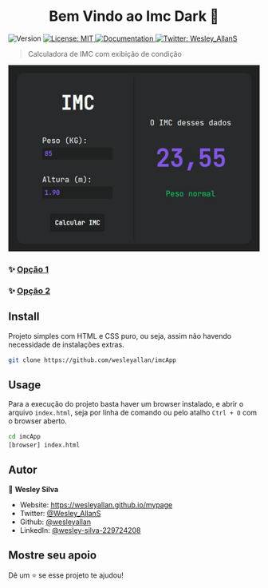 <h1 align="center">Bem Vindo ao Imc Dark 👋</h1>
<p>
  <img alt="Version" src="https://img.shields.io/badge/version-0.1-blue.svg?cacheSeconds=2592000" />
  <a href="#" target="_blank">
    <img alt="License: MIT" src="https://img.shields.io/badge/License-MIT-yellow.svg" />
  </a>
  <a href="http://teste.netlify.app/doc" target="_blank">
    <img alt="Documentation" src="https://img.shields.io/badge/documentation-no-red.svg" />
  </a>
  <a href="https://twitter.com/Wesley_AllanS" target="_blank">
    <img alt="Twitter: Wesley_AllanS" src="https://img.shields.io/twitter/follow/Wesley_AllanS.svg?style=social" />
  </a>
</p>

> Calculadora de IMC com exibição de condição

![Pagina Web App](./imcPage.jpg)

### ✨ [Opção 1](https://imcdark.netlify.app)

### ✨ [Opção 2](https://wesleyallan.io/imcApp)

## Install

Projeto simples com HTML e CSS puro, ou seja, assim não havendo necessidade de instalações extras.
```sh
git clone https://github.com/wesleyallan/imcApp
```

## Usage

Para a execução do projeto basta haver um browser instalado, e abrir o arquivo `index.html`, seja por linha de comando ou pelo atalho `Ctrl + O` com o browser aberto.
```sh
cd imcApp
[browser] index.html
```

## Autor

👤 **Wesley Silva**

* Website: https://wesleyallan.github.io/mypage
* Twitter: [@Wesley\_AllanS](https://twitter.com/Wesley\_AllanS)
* Github: [@wesleyallan](https://github.com/wesleyallan)
* LinkedIn: [@wesley-silva-229724208](https://linkedin.com/in/wesley-silva-229724208)

## Mostre seu apoio

Dê um ⭐️ se esse projeto te ajudou!